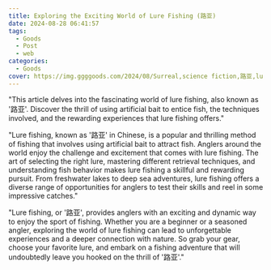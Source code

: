 ```yaml
---
title: Exploring the Exciting World of Lure Fishing (路亚)
date: 2024-08-28 06:41:57
tags:
  - Goods
  - Post
  - web
categories:
  - Goods
cover: https://img.ggggoods.com/2024/08/Surreal,science fiction,路亚,lure,technology,tech,diagrams,renderings,colors_20240830_00001_.png
---
```


"This article delves into the fascinating world of lure fishing, also known as '路亚'. Discover the thrill of using artificial bait to entice fish, the techniques involved, and the rewarding experiences that lure fishing offers."

"Lure fishing, known as '路亚' in Chinese, is a popular and thrilling method of fishing that involves using artificial bait to attract fish. Anglers around the world enjoy the challenge and excitement that comes with lure fishing. The art of selecting the right lure, mastering different retrieval techniques, and understanding fish behavior makes lure fishing a skillful and rewarding pursuit. From freshwater lakes to deep sea adventures, lure fishing offers a diverse range of opportunities for anglers to test their skills and reel in some impressive catches."

"Lure fishing, or '路亚', provides anglers with an exciting and dynamic way to enjoy the sport of fishing. Whether you are a beginner or a seasoned angler, exploring the world of lure fishing can lead to unforgettable experiences and a deeper connection with nature. So grab your gear, choose your favorite lure, and embark on a fishing adventure that will undoubtedly leave you hooked on the thrill of '路亚'."
